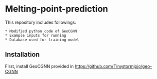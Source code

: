 # Melting-point-prediction
This repository includes followings:
```
* Modified python code of GeoCGNN
* Example inputs for running
* Database used for training model
```

## Installation
First, install GeoCGNN provided in https://github.com/Tinystormjojo/geo-CGNN
